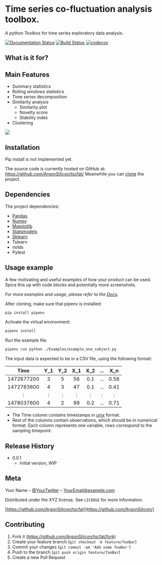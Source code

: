 # Time series co-fluctuation analysis toolbox.
A python Toolbox for time series exploratory data analysis.

[![Documentation Status](https://readthedocs.org/projects/tscfat/badge/?version=latest)](https://tscfat.readthedocs.io/en/latest/)
[![Build Status](https://travis-ci.org/kevchn/travis-ci-pytest.svg?branch=master)](https://travis-ci.org/kevchn/travis-ci-pytest)
[![codecov](https://codecov.io/gh/ArgonSilicon/tscfat/branch/master/graph/badge.svg?token=6OG1W7LQPM)](https://codecov.io/gh/ArgonSilicon/tscfat)

## What is it for?
## Main Features
* Summary statistics
* Rolling windows statistics
* Time series decomposition
* Similarity analysis
   * Similarity plot
   * Novelty score
   * Stability index
* Clustering

![](header.png)

## Installation

Pip install is not implemented yet. 

The source code is currently hosted on GitHub at: <https://github.com/ArgonSilicon/tscfat/>
Meanwhile you can [clone](https://docs.github.com/en/github/creating-cloning-and-archiving-repositories/cloning-a-repository) the project.

<!--
OS X & Linux:

```sh
pip install tscfat
```

Windows:

```sh
pip install tscfat
```
-->

## Dependencies
The project dependencies:
* [Pandas][pandas] 
* [Numpy][numpy]
* [Matplotlib][matplotlib]
* [Statsmodels][statsmodels]
* [Sklearn][sklearn]
* Tslearn
* nolds
* Pytest



## Usage example

A few motivating and useful examples of how your product can be used. Spice this up with code blocks and potentially more screenshots.

_For more examples and usage, please refer to the [Docs][docs]._

After cloning, make sure that pipenv is installed:
```sh
pip install pipenv
```
Activate the virtual environment:
```sh
pipenv install 
```
Run the example file:
```sh
pipenv run python ./Examples/example_one_subject.py
```
The input data is expected to be in a CSV file, using the following format:

| Time          | Y_1   | Y_2   | X_1   | X_2   | ...   | X_n   |
| :-----------: |:-----:|:-----:|:-----:|:-----:|:-----:|:-----:|
| 1472677200    |  3    | 5     | 56    |  0.1  | ...   | 0.56  |
| 1472763600    |  4    | 3     | 47    |  0.1  | ...   | 0.41  |
|   :           |  :    | :     |  :    |  :    | :     |   :   |
| 1478037600    |  4    | 2     | 99    |  0.2  | ...   | 0.71  |

* The Time column contains timestamps in [unix][unix] format.
* Rest of the columns contain observations, which should be in numerical format. Each column represents one variable, rows correspond to the sampling timepoint. 
<!--
## Development setup

Describe how to install all development dependencies and how to run an automated test-suite of some kind. Potentially do this for multiple platforms.

```sh
make install
npm test
```
-->

## Release History

* 0.0.1
    * Initial version, WIP

## Meta

Your Name – [@YourTwitter](https://twitter.com/dbader_org) – YourEmail@example.com

Distributed under the XYZ license. See ``LICENSE`` for more information.

[https://github.com/ArgonSilicon/tscfat](https://github.com/ArgonSilicon/)

## Contributing

1. Fork it (<https://github.com/ArgonSilicon/tscfat/fork>)
2. Create your feature branch (`git checkout -b feature/fooBar`)
3. Commit your changes (`git commit -am 'Add some fooBar'`)
4. Push to the branch (`git push origin feature/fooBar`)
5. Create a new Pull Request

<!-- Markdown link & img dfn's 
[npm-image]: https://img.shields.io/npm/v/datadog-metrics.svg?style=flat-square
[npm-url]: https://npmjs.org/package/datadog-metrics
[npm-downloads]: https://img.shields.io/npm/dm/datadog-metrics.svg?style=flat-square
[travis-image]: https://img.shields.io/travis/dbader/node-datadog-metrics/master.svg?style=flat-square
[travis-url]: https://travis-ci.org/dbader/node-datadog-metrics -->
[docs]: https://tscfat.readthedocs.io/en/latest/index.html
[unix]: https://en.wikipedia.org/wiki/Unix_time
[pandas]: https://pandas.pydata.org/
[numpy]: https://numpy.org/
[matplotlib]: https://matplotlib.org/
[statsmodels]: https://www.statsmodels.org/stable/index.html
[sklearn]: https://scikit-learn.org/stable/
